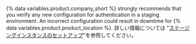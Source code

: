 {% data variables.product.company_short %} strongly recommends that you verify any new configuration for authentication in a staging environment. An incorrect configuration could result in downtime for {% data variables.product.product_location %}. 詳しい情報については "[ステージングインスタンスのセットアップ](/admin/installation/setting-up-a-github-enterprise-server-instance/setting-up-a-staging-instance)"を参照してください。
